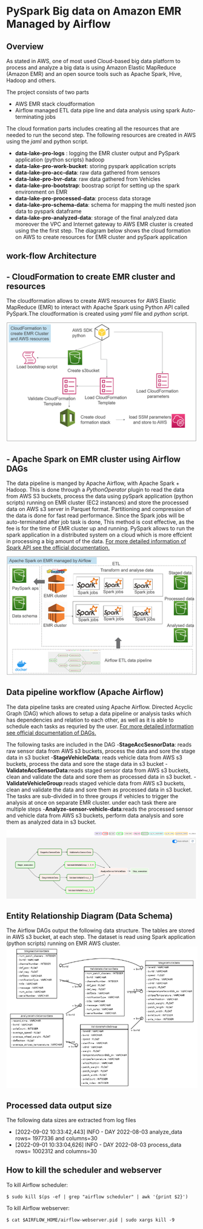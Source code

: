 # PySpark Big data on Amazon EMR Managed by Airflow

## Overview
As stated in AWS, one of most used Cloud-based big data platform to process and analyze a big data is using Amazon Elastic MapReduce (Amazon EMR) and an open source tools such as Apache Spark, Hive, Hadoop and others.

The project consists of two parts
- AWS EMR stack cloudformation
- Airflow managed ETL data pipe line and data analysis using spark Auto-terminating jobs

The cloud formation parts includes creating all the resources that are needed to run the second step. The following resources are created in AWS using the *jaml* and python script.

- __data-lake-pro-logs__ : logging the EMR cluster output and PySpark application (python scripts) hadoop
- __data-lake-pro-work-bucket__: storing pyspark application scripts
- __data-lake-pro-acc-data__: raw data gathered from sensors
- __data-lake-pro-bvr-data__: raw data gathered from Vehicles
- __data-lake-pro-bootstrap__: boostrap script for setting up the spark environment on EMR
- __data-lake-pro-processed-data__: process data storage
- __data-lake-pro-schema-data__: schema for mapping the multi nested json data to pyspark dataframe 
- __data-lake-pro-analyzed-data__: storage of the final analyzed data
moreover the VPC and Internet gateway to AWS EMR cluster is created using the the first step. The diagram below shows the cloud formation on AWS to create resources for EMR cluster and pySpark application


## work-flow Architecture

## - CloudFormation to create EMR cluster and resources
The cloudformation allows to create AWS resources for AWS Elastic MapReduce (EMR) to interact with Apache Spark using Python API called PySpark.The cloudformation is created using *yaml* file and *python* script.

![Architecture](images/cloudFormation.PNG)
  
  
## - Apache Spark on EMR cluster using Airflow DAGs
The data pipeline is manged by Apache Airflow, with Apache Spark + Hadoop. This is done through a *PythonOperator* plugin to read the data from AWS S3 buckets, process the data using pySpark application (python scripts) running on EMR cluster (EC2 instances) and store the processed data on AWS s3 server in Parquet format. Partitioning and compression of the data is done for fast read performance. Since the Spark jobs will be auto-terminated after job task is done, This method is cost effective, as the fee is for the time of EMR cluster up and running. PySpark allows to run the spark application in a distributed system on a cloud which is more effcient in processing a big amount of the data. [For more detailed information of Spark API see the official documentation.](https://spark.apache.org/docs/latest/api/python/)

![Architecture](images/Airflow_PySpark.PNG)


## Data pipeline workflow (Apache Airflow)
The data pipeline tasks are created using Apache Airflow. Directed Acyclic Graph (DAG) which allows to setup a data pipeline or analysis tasks which has dependencies and relation to each other, as well as it is able to schedule each tasks as requried by the user. [For more detailed information see official documentation of DAGs.](https://airflow.apache.org/docs/apache-airflow/stable/concepts/dags.html)

The following tasks are included in the DAG
-__StageAccSesnorData__: reads raw sensor data from AWS s3 buckets, process the data  and sore the stage data in s3 bucket
-__StageVehicleData__: reads vehicle data from AWS s3 buckets, process the data and sore the stage data in s3 bucket
-__ValidateAccSensorData__:reads staged sensor data from AWS s3 buckets, clean and validate the data and sore them as processed data in s3 bucket.
-__ValidateVehicleGroup__:reads staged vehicle data from AWS s3 buckets, clean and validate the data and sore them as processed data in s3 bucket. The tasks are sub-divided in to three groups if vehicles to trigger the analysis at once on separate EMR cluster. under each task there are multiple steps 
-__Analyze-sensor-vehicle-data__:reads the processed sensor and vehicle data from AWS s3 buckets, perform data analysis and sore them as analyzed data in s3 bucket.

![Datapipeline](images/Airflow_dags.PNG)


## Entity Relationship Diagram (Data Schema)
The Airflow DAGs output the following data structure. The tables are stored in AWS s3 bucket, at each step. The dataset is read using Spark application (python scripts) running on EMR AWS cluster. 
![Datapschema](images/dbschema.png)
## Processed data output size 
The following data sizes are extracted from log files  
- [2022-09-02 10:33:42,443] INFO - DAY 2022-08-03 analyze_data rows= 1977336 and columns=30
- [2022-09-01 10:33:04,626] INFO - DAY 2022-08-03 process_data rows= 1002312 and columns=30


## How to kill the scheduler and webserver

To kill Airflow scheduler:

```
$ sudo kill $(ps -ef | grep "airflow scheduler" | awk '{print $2}')
```

To kill Airflow webserver:

```
$ cat $AIRFLOW_HOME/airflow-webserver.pid | sudo xargs kill -9
```

